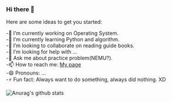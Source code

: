 ### Hi there 👋

Here are some ideas to get you started:

-🔭 I’m currently working on Operating System.  
-🌱 I’m currently learning Python and algorithm.  
-👯 I’m looking to collaborate on reading guide books.    
-🤔 I’m looking for help with ...  
-💬 Ask me about practice problem(NEMU?).  
-📫 How to reach me: [My page](www.ffhw.site/)   
-😄 Pronouns: ...  
-⚡ Fun fact: Always want to do something, always did nothing. XD   
 
![Anurag's github stats](https://github-readme-stats.vercel.app/api?username=Feng-Jay&show_icons=true&theme=tokyonight)
